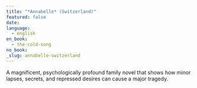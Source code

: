 ```yaml
---
title: "*Annabelle* (Switzerland)"
featured: false
date:
language:
  - english
en_book:
  - the-cold-song
no_book:
_slug: annabelle-switzerland
---
```


A magnificent, psychologically profound family novel that shows how minor lapses, secrets, and repressed desires can cause a major tragedy.

